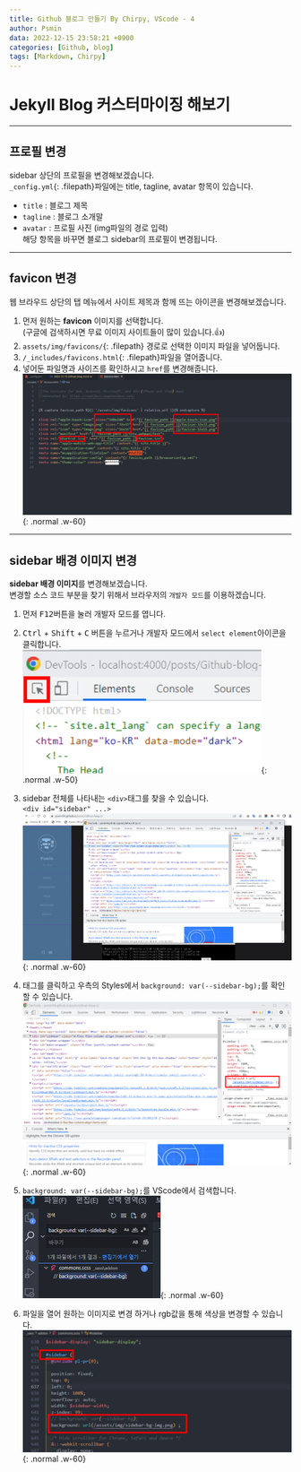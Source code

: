 ```yaml
---
title: Github 블로그 만들기 By Chirpy, VScode - 4
author: Psmin
data: 2022-12-15 23:58:21 +0900
categories: [Github, blog]
tags: [Markdown, Chirpy]
---
```


# Jekyll Blog 커스터마이징 해보기

---

## 프로필 변경

sidebar 상단의 프로필을 변경해보겠습니다.  
`_config.yml`{: .filepath}파일에는 title, tagline, avatar 항목이 있습니다.

- `title` : 블로그 제목
- `tagline` : 블로그 소개말
- `avatar` : 프로필 사진 (img파일의 경로 입력)  
  해당 항목을 바꾸면 블로그 sidebar의 프로필이 변경됩니다.

---

## favicon 변경

웹 브라우드 상단의 탭 메뉴에서 사이트 제목과 함께 뜨는 아이콘을 변경해보겠습니다.

1. 먼저 원하는 **favicon** 이미지를 선택합니다.  
   (구글에 검색하시면 무료 이미지 사이트들이 많이 있습니다.👍)
2. `assets/img/favicons/`{: .filepath} 경로로 선택한 이미지 파일을 넣어둡니다.
3. `/_includes/favicons.html`{: .filepath}파일을 열어줍니다.
4. 넣어둔 파일명과 사이즈를 확인하시고 `href`를 변경해줍니다.  
   ![favicon-link](/assets/img/favicon-link.png){: .normal .w-60}

---

## sidebar 배경 이미지 변경

**sidebar 배경 이미지**를 변경해보겠습니다.  
변경할 소스 코드 부분을 찾기 위해서 브라우저의 `개발자 모드`를 이용하겠습니다.

1. 먼저 <kbd>F12</kbd>버튼을 눌러 개발자 모드를 엽니다.
2. <kbd>Ctrl</kbd> + <kbd>Shift</kbd> + <kbd>C</kbd> 버튼을 누르거나 개발자 모드에서 `select element`아이콘을 클릭합니다.  
   ![Devtool-select](/assets/img/devtool-select.png){: .normal .w-50}

3. sidebar 전체를 나타내는 `<div>`태그를 찾을 수 있습니다.  
   `<div id="sidebar" ...>`  
   ![Devtool-sidebar](/assets/img/devtool-sidebar.png){: .normal .w-60}

4. 태그를 클릭하고 우측의 Styles에서 `background: var(--sidebar-bg);`를 확인 할 수 있습니다.  
   ![Devtool-sidebar-bg](/assets/img/devtool-sidebar-bg.png){: .normal .w-60}

5. `background: var(--sidebar-bg);`를 VScode에서 검색합니다.  
   ![Vscode-sidebar-bg-search](/assets/img/vscode-sidebar-bg-search.png){: .normal .w-60}

6. 파일을 열어 원하는 이미지로 변경 하거나 rgb값을 통해 색상을 변경할 수 있습니다.  
   ![Vscode-sidebar-bg](/assets/img/vscode-sidebar-bg.png){: .normal .w-60}
